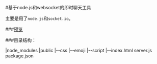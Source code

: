 #基于node.js和websocket的即时聊天工具

主要是用了`node.js`和`socket.io`。

###[预览](http://徐磊.中国:3000)

###目录结构：

|node_modules
|public
|--css
|--emoji
|--script
|--index.html
server.js
package.json
